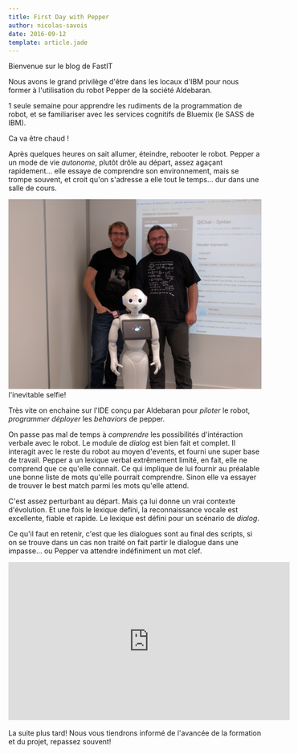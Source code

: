 ```yaml
---
title: First Day with Pepper
author: nicolas-savois
date: 2016-09-12
template: article.jade
---
```


Bienvenue sur le blog de FastIT


Nous avons le grand privilège d'être dans les locaux d'IBM pour nous former à l'utilisation du robot Pepper de la société Aldebaran.


1 seule semaine pour apprendre les rudiments de la programmation de robot, et se familiariser avec les services cognitifs de Bluemix (le SASS de IBM).


Ca va être chaud !


Après quelques heures on sait allumer, éteindre, rebooter le robot.
Pepper a un mode de vie *autonome*, plutôt drôle au départ, assez agaçant rapidement... elle essaye de comprendre son environnement, mais se trompe souvent, et croit qu'on s'adresse a elle tout le temps... dur dans une salle de cours.


![selfie](pictures/IMG_20160912_164617.jpg)
l'inevitable selfie!


Très vite on enchaine sur l'IDE conçu par Aldebaran pour *piloter* le robot, *programmer* *déployer* les *behaviors* de pepper.


On passe pas mal de temps à *comprendre* les possibilités d'intéraction verbale avec le robot.
Le module de *dialog* est bien fait et complet. Il interagit avec le reste du robot au moyen d'events, et fourni une super base de travail.
Pepper a un lexique verbal extrêmement limité, en fait, elle ne comprend que ce qu'elle connait.
Ce qui implique de lui fournir au préalable une bonne liste de mots qu'elle pourrait comprendre. Sinon elle va essayer de trouver le best match parmi les mots qu'elle attend.


C'est assez perturbant au départ. Mais ça lui donne un vrai contexte d'évolution. Et une fois le lexique defini, la reconnaissance vocale est excellente, fiable et rapide.
Le lexique est défini pour un scénario de *dialog*.


Ce qu'il faut en retenir, c'est que les dialogues sont au final des scripts, si on se trouve dans un cas non traité on fait partir le dialogue dans une impasse... ou Pepper va attendre indéfiniment un mot clef.


<div style="text-align:center">
<iframe width="560" height="315" src="https://www.youtube.com/embed/ZiwSsHlAMM8" frameborder="0" allowfullscreen></iframe></div>


La suite plus tard!
Nous vous tiendrons informé de l'avancée de la formation et du projet, repassez souvent!


